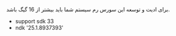 

برای ادیت و توسعه این سورس رم سیستم شما باید بیشتر از 16 گیگ باشد.

+ support sdk 33
+ ndk '25.1.8937393'
